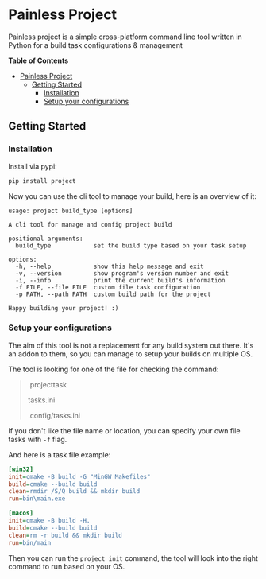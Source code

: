 # Painless Project

Painless project is a simple cross-platform command line tool written in Python
for a build task configurations & management

<!-- markdown-toc start - Don't edit this section. Run M-x markdown-toc-refresh-toc -->
**Table of Contents**

- [Painless Project](#painless-project)
    - [Getting Started](#getting-started)
        - [Installation](#installation)
        - [Setup your configurations](#setup-your-configurations)

<!-- markdown-toc end -->


## Getting Started

### Installation

Install via pypi:

``` sh
pip install project
```

Now you can use the cli tool to manage your build, here is an overview of it:

``` 
usage: project build_type [options]

A cli tool for manage and config project build

positional arguments:
  build_type            set the build type based on your task setup

options:
  -h, --help            show this help message and exit
  -v, --version         show program's version number and exit
  -i, --info            print the current build's information
  -f FILE, --file FILE  custom file task configuration
  -p PATH, --path PATH  custom build path for the project

Happy building your project! :)
```

### Setup your configurations

The aim of this tool is not a replacement for any build system out there. It's
an addon to them, so you can manage to setup your builds on multiple OS. 

The tool is looking for one of the file for checking the command:

> .projecttask
>
> tasks.ini
>
> .config/tasks.ini

If you don't like the file name or location, you can specify your own file tasks
with `-f` flag.

And here is a task file example:

``` ini
[win32]
init=cmake -B build -G "MinGW Makefiles"
build=cmake --build build
clean=rmdir /S/Q build && mkdir build
run=bin\main.exe

[macos]
init=cmake -B build -H.
build=cmake --build build
clean=rm -r build && mkdir build
run=bin/main
```

Then you can run the `project init` command, the tool will look into the right
command to run based on your OS.
